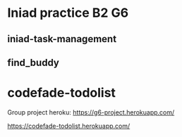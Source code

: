 # Iniad practice B2 G6
## iniad-task-management
## find_buddy

# codefade-todolist

Group project heroku: https://g6-project.herokuapp.com/

https://codefade-todolist.herokuapp.com/
